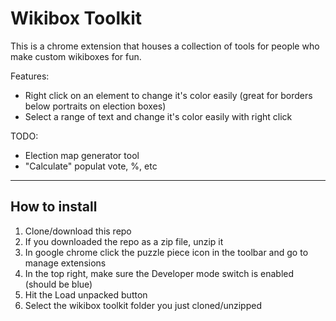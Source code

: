 # Wikibox Toolkit

This is a chrome extension that houses a collection of tools for people who make custom wikiboxes for fun. 

Features:

- Right click on an element to change it's color easily (great for borders below portraits on election boxes)
- Select a range of text and change it's color easily with right click

TODO:

- Election map generator tool
- "Calculate" populat vote, %, etc

---

## How to install

1. Clone/download this repo
2. If you downloaded the repo as a zip file, unzip it
3. In google chrome click the puzzle piece icon in the toolbar and go to manage extensions
4. In the top right, make sure the Developer mode switch is enabled (should be blue)
5. Hit the Load unpacked button
6. Select the wikibox toolkit folder you just cloned/unzipped